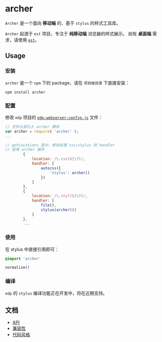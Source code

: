 # archer

`Archer` 是一个面向 **移动端** 的、基于 `stylus` 的样式工具库。

`Archer` 起源于 `est` 项目，专注于 **纯移动端** 浏览器的样式展示。
如有 **桌面端** 需求，请使用 [`est`](http://ecomfe.github.io/est/)。

## Usage

### 安装

`archer` 是一个 `npm` 下的 package，请在 `项目根目录` 下直接安装：

    npm install archer

### 配置

修改 `edp` 项目的 [`edp-webserver-config.js`](demo/edp-webserver-config.js) 文件：

```javascript
// 文件头部引入 archer 模块
var archer = require( 'archer' );
...

// getLocations 部分，修改处理 css/stylus 的 handler
// 启用 archer 插件
        {
            location: /\.css($|\?)/, 
            handler: [
                autocss({
                    'stylus': archer()
                })
            ]
        },
        { 
            location: /\.styl($|\?)/, 
            handler: [
                file(),
                stylus(archer())
            ]
        },
        ...
```

### 使用

在 stylus 中直接引用即可：

```css
@import 'archer'

normalize()
```

### 编译

`edp` 的 `stylus` 编译功能正在开发中，将在近期支持。

## 文档

- [API](doc/api.md)
- [兼容性](doc/compatibility.md)
- [代码风格](doc/code-style.md)
